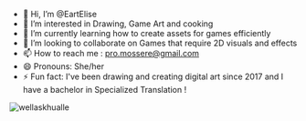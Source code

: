 - 👋 Hi, I’m @EartElise
- 👀 I’m interested in Drawing, Game Art and cooking
- 🌱 I’m currently learning how to create assets for games efficiently
- 💞️ I’m looking to collaborate on Games that require 2D visuals and effects
- 📫 How to reach me : pro.mossere@gmail.com
- 😄 Pronouns: She/her
- ⚡ Fun fact: I've been drawing and creating digital art since 2017 and I have a bachelor in Specialized Translation !

<!---
EartElise/EartElise is a ✨ special ✨ repository because its `README.md` (this file) appears on your GitHub profile.
You can click the Preview link to take a look at your changes.
--->
![wellaskhualle](https://github.com/user-attachments/assets/02a390a9-ae73-498a-8ff2-6ad69b713a56)

